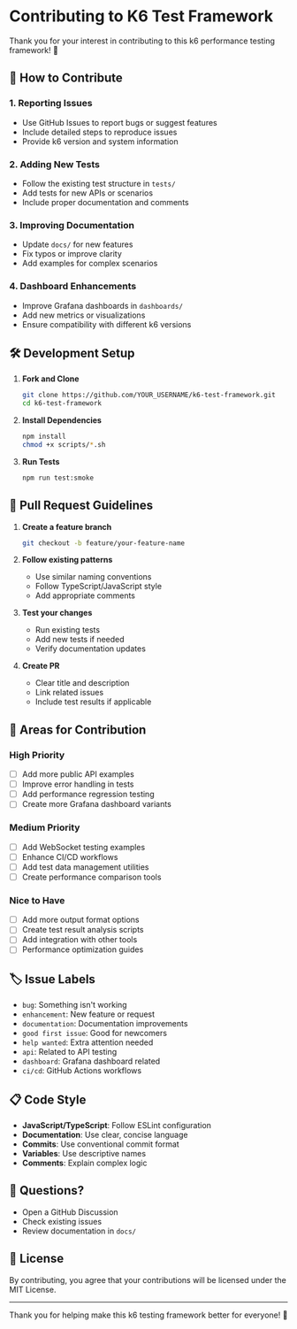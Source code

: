 # Contributing to K6 Test Framework

Thank you for your interest in contributing to this k6 performance testing framework! 🎉

## 🤝 How to Contribute

### 1. **Reporting Issues**
- Use GitHub Issues to report bugs or suggest features
- Include detailed steps to reproduce issues
- Provide k6 version and system information

### 2. **Adding New Tests**
- Follow the existing test structure in `tests/`
- Add tests for new APIs or scenarios
- Include proper documentation and comments

### 3. **Improving Documentation**
- Update `docs/` for new features
- Fix typos or improve clarity
- Add examples for complex scenarios

### 4. **Dashboard Enhancements**
- Improve Grafana dashboards in `dashboards/`
- Add new metrics or visualizations
- Ensure compatibility with different k6 versions

## 🛠️ Development Setup

1. **Fork and Clone**
   ```bash
   git clone https://github.com/YOUR_USERNAME/k6-test-framework.git
   cd k6-test-framework
   ```

2. **Install Dependencies**
   ```bash
   npm install
   chmod +x scripts/*.sh
   ```

3. **Run Tests**
   ```bash
   npm run test:smoke
   ```

## 📝 Pull Request Guidelines

1. **Create a feature branch**
   ```bash
   git checkout -b feature/your-feature-name
   ```

2. **Follow existing patterns**
   - Use similar naming conventions
   - Follow TypeScript/JavaScript style
   - Add appropriate comments

3. **Test your changes**
   - Run existing tests
   - Add new tests if needed
   - Verify documentation updates

4. **Create PR**
   - Clear title and description
   - Link related issues
   - Include test results if applicable

## 🎯 Areas for Contribution

### **High Priority**
- [ ] Add more public API examples
- [ ] Improve error handling in tests  
- [ ] Add performance regression testing
- [ ] Create more Grafana dashboard variants

### **Medium Priority**
- [ ] Add WebSocket testing examples
- [ ] Enhance CI/CD workflows
- [ ] Add test data management utilities
- [ ] Create performance comparison tools

### **Nice to Have**
- [ ] Add more output format options
- [ ] Create test result analysis scripts
- [ ] Add integration with other tools
- [ ] Performance optimization guides

## 🏷️ Issue Labels

- `bug`: Something isn't working
- `enhancement`: New feature or request
- `documentation`: Documentation improvements
- `good first issue`: Good for newcomers
- `help wanted`: Extra attention needed
- `api`: Related to API testing
- `dashboard`: Grafana dashboard related
- `ci/cd`: GitHub Actions workflows

## 📋 Code Style

- **JavaScript/TypeScript**: Follow ESLint configuration
- **Documentation**: Use clear, concise language
- **Commits**: Use conventional commit format
- **Variables**: Use descriptive names
- **Comments**: Explain complex logic

## 🤔 Questions?

- Open a GitHub Discussion
- Check existing issues
- Review documentation in `docs/`

## 📄 License

By contributing, you agree that your contributions will be licensed under the MIT License.

---

Thank you for helping make this k6 testing framework better for everyone! 🚀
